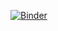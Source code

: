 [![Binder](https://mybinder.org/badge_logo.svg)](https://mybinder.org/v2/gh/ngocmy128/influenzadashboard/HEAD)
